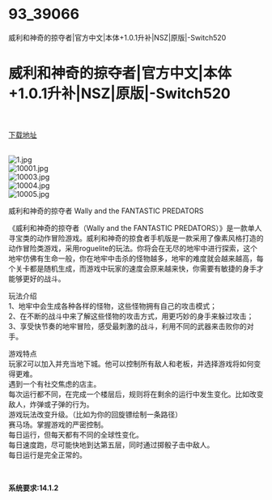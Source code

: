 # 93_39066
威利和神奇的掠夺者|官方中文|本体+1.0.1升补|NSZ|原版|-Switch520
# 威利和神奇的掠夺者|官方中文|本体+1.0.1升补|NSZ|原版|-Switch520
 <br/></br>
[下载地址](https://www.switch520.cc/article/39066 "下载地址")
<br/></br>

<p><img title="1.jpg" src="https://www.switch520.cc/muke_img/2022_07_22_097acd904947a.jpg" alt="1.jpg"><br>
<img title="10001.jpg" src="https://www.switch520.cc/muke_img/2022_07_22_37e46242b5cda.jpg" alt="10001.jpg"><br>
<img title="10003.jpg" src="https://www.switch520.cc/muke_img/2022_07_22_df4a11f0a35ff.jpg" alt="10003.jpg"><br>
<img title="10004.jpg" src="https://www.switch520.cc/muke_img/2022_07_22_5d4f2a375da4a.jpg" alt="10004.jpg"><br>
<img title="10005.jpg" src="https://www.switch520.cc/muke_img/2022_07_22_81ab802b9a376.jpg" alt="10005.jpg"></p>
<p>威利和神奇的掠夺者 Wally and the FANTASTIC PREDATORS</p>
<p>《威利和神奇的掠夺者（Wally and the FANTASTIC PREDATORS）》是一款单人寻宝类的动作冒险游戏。威利和神奇的掠食者手机版是一款采用了像素风格打造的动作冒险类游戏，采用roguelite的玩法。你将会在无尽的地牢中进行探索，这个地牢仿佛有生命一般，你在地牢中击杀的怪物越多，地牢的难度就会越来越高，每个关卡都是随机生成，而游戏中玩家的速度会原来越来快，你需要有敏捷的身手才能够更好的战斗。</p>
<p>玩法介绍<br>
1、地牢中会生成各种各样的怪物，这些怪物拥有自己的攻击模式；<br>
2、在不断的战斗中来了解这些怪物的攻击方式，用更巧妙的身手来躲过攻击；<br>
3、享受快节奏的地牢冒险，感受最刺激的战斗，利用不同的武器来击败你的对手。</p>
<p>游戏特点<br>
玩家2可以加入并充当地下城。他可以控制所有敌人和老板，并选择游戏将如何变得更难。<br>
遇到一个有社交焦虑的店主。<br>
每次运行都不同，在完成一个楼层后，规则将在剩余的运行中发生变化。比如改变敌人，炸弹或子弹的行为。<br>
游戏玩法改变升级。（比如为你的回旋镖绘制一条路径）<br>
赛马场。掌握游戏的严密控制。<br>
每日运行，但每天都有不同的全球性变化。<br>
每日速度跑，尽可能快地到达第五层，同时通过掷骰子击中敌人。<br>
每日运行是完全正常的。</p>
<p>&nbsp;</p>
<p><strong>系统要求:14.1.2</strong></p>


